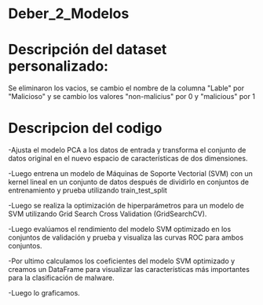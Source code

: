 # Deber_2_Modelos
# Descripción del dataset personalizado:
Se eliminaron los vacios, se cambio el nombre de la columna "Lable" por "Malicioso" y se cambio los valores "non-malicius" por 0 y "malicious" por 1
# Descripcion del codigo
-Ajusta el modelo PCA a los datos de entrada y transforma el conjunto de datos original en el nuevo espacio de características de dos dimensiones.

-Luego entrena un modelo de Máquinas de Soporte Vectorial (SVM) con un kernel lineal en un conjunto de datos después de dividirlo en conjuntos de entrenamiento y prueba utilizando train_test_split

-Luego se realiza la optimización de hiperparámetros para un modelo de SVM utilizando Grid Search Cross Validation (GridSearchCV).

-Luego evalúamos el rendimiento del modelo SVM optimizado en los conjuntos de validación y prueba y visualiza las curvas ROC para ambos conjuntos.

-Por ultimo calculamos los coeficientes del modelo SVM optimizado y creamos un DataFrame para visualizar las características más importantes para la clasificación de malware.

-Luego lo graficamos.
